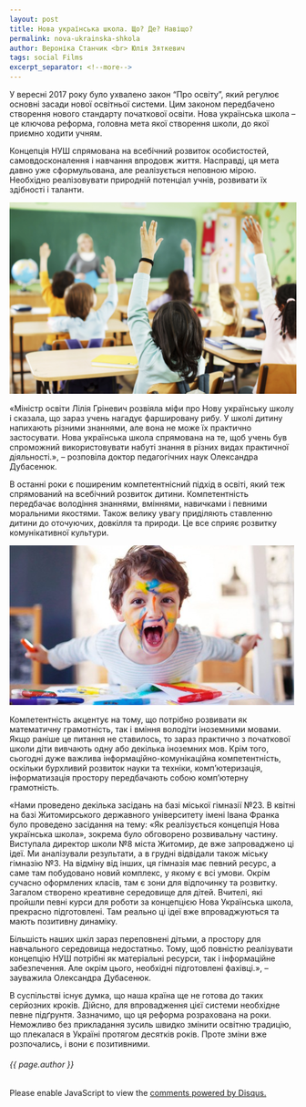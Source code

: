 ```yaml
---
layout: post
title: Нова українська школа. Що? Де? Навіщо?
permalink: nova-ukrainska-shkola
author: Вероніка Станчик <br> Юлія Зяткевич
tags: social Films
excerpt_separator: <!--more-->
---
```


У вересні 2017 року було ухвалено закон “Про освіту”, який регулює основні засади нової освітньої системи. Цим законом передбачено створення нового стандарту початкової освіти. Нова українська школа – це ключова реформа, головна мета якої створення школи, до якої приємно ходити учням. 

Концепція НУШ спрямована на всебічний розвиток особистостей, самовдосконалення і навчання впродовж життя. Насправді, ця мета давно уже сформульована, але реалізується неповною мірою. Необхідно реалізовувати природній потенціал учнів, розвивати їх здібності і таланти.  

![школа](https://raw.githubusercontent.com/VeronikaStanchyk/VeronikaStanchyk.github.io/master/images/shkola-1.jpg)

«Міністр освіти Лілія Гріневич розвіяла міфи про Нову українську школу і сказала, що зараз учень нагадує фаршировану рибу. У школі дитину напихають різними знаннями, але вона не може їх практично застосувати. Нова українська школа спрямована на те, щоб учень був спроможний використовувати набуті знання в різних видах практичної діяльності.», – розповiла доктор педагогічних наук Олександра Дубасенюк. 

В останні роки є поширеним компетентнісний підхід в освіті, який теж спрямований на всебічний розвиток дитини. Компетентність передбачає володіння  знаннями, вміннями, навичками і певними моральними якостями. Також велику увагу приділяють ставленню дитини до оточуючих, довкілля та природи. Це все сприяє розвитку комунікативної культури.  

![школа](https://raw.githubusercontent.com/VeronikaStanchyk/VeronikaStanchyk.github.io/master/images/shkola-2.jpg)

Компетентність акцентує на тому, що потрібно розвивати як математичну грамотність, так і вміння володіти іноземними мовами. Якщо раніше це питання не ставилось, то зараз практично з початкової школи діти вивчають одну або декілька іноземних мов. Крім того, сьогодні дуже важлива інформаційно-комунікаційна компетентність, оскільки бурхливий розвиток науки та техніки, комп’ютеризація, інформатизація простору передбачають собою комп’ютерну грамотність. 

«Нами проведено декілька засідань на базі міської гімназії №23. В квітні на базі Житомирського державного університету iменi Iвана Франка було проведено засідання на тему: «Як реалізується концепція Нова українська школа», зокрема було обговорено розвивальну частину. Виступала директор школи №8 мiста Житомир, де вже запроваджено ці ідеї. Ми аналізували результати, а в грудні відвідали також міську гімназію №3. На відміну від інших, ця гімназія має певний ресурс, а саме там побудовано новий комплекс, у якому є всі умови. Окрім сучасно оформлених класів, там є зони для відпочинку та розвитку. Загалом створено креативне середовище для дітей. Вчителі, які пройшли певні курси для роботи за концепцією Нова Українська школа, прекрасно підготовлені. Там реально ці ідеї вже впроваджуються та мають позитивну динаміку. 

Більшість наших шкіл зараз переповнені дiтьми, а простору для навчального середовища недостатньо. Тому, щоб повністю реалізувати концепцію НУШ потрібні як матеріальні ресурси, так і інформаційне забезпечення. Але окрім цього, необхідні підготовлені фахівці.», – зауважила Олександра Дубасенюк. 

В суспільстві існує думка, що наша країна ще не готова до таких серйозних кроків. Дійсно, для впровадження цієї системи необхідне певне підґрунтя. Зазначимо, що ця реформа розрахована на роки. Неможливо без прикладання зусиль швидко змінити освітню традицію, що плекалася в Україні протягом десятків років. Проте зміни вже розпочались, і вони є позитивними. 
 

 


<h6>{{ page.author }}</h6>

<div id="disqus_thread"></div>
<script>
var disqus_config = function () {
this.page.url = 'https://veronikastanchyk.github.io/nova-ukrainska-shkola';  // Replace PAGE_URL with your page's canonical URL variable
this.page.identifier = 'nova-ukrainska-shkola'; // Replace PAGE_IDENTIFIER with your page's unique identifier variable
};

(function() { // DON'T EDIT BELOW THIS LINE
var d = document, s = d.createElement('script');
s.src = 'https://https-veronikastanchyk-github-io.disqus.com/embed.js';
s.setAttribute('data-timestamp', +new Date());
(d.head || d.body).appendChild(s);
})();
</script>
<noscript>Please enable JavaScript to view the <a href="https://disqus.com/?ref_noscript">comments powered by Disqus.</a></noscript>
